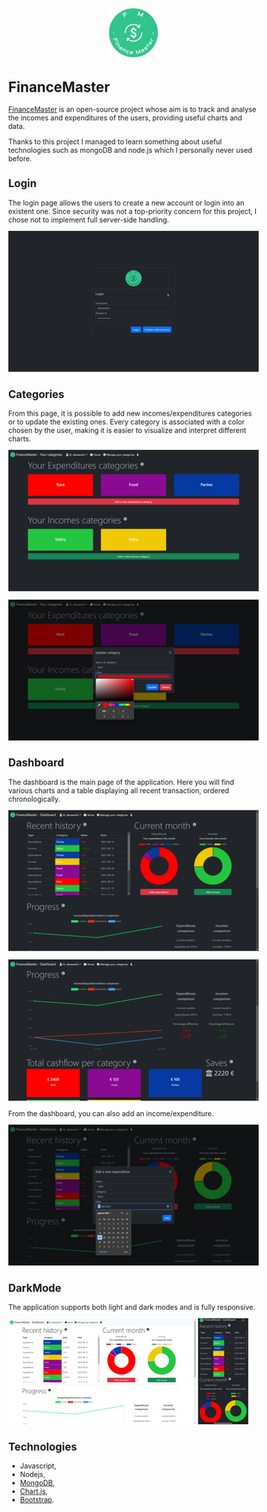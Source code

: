 <p align="center"><a href="#"><img src="public/logo.png" title="demo" alt="demo" height="100px" ></a></p>

# FinanceMaster

[FinanceMaster](https://financemaster.onrender.com/) is an open-source project whose aim is to track and analyse the incomes and expenditures of the users, providing useful charts and data.

Thanks to this project I managed to learn something about useful technologies such as mongoDB and node.js which I personally never used before.

## Login
The login page allows the users to create a new account or login into an existent one.
Since security was not a top-priority concern for this project, I chose not to implement full server-side handling.

<a href="#"><img src="UI-photos/login.png" title="demo" alt="demo"></a>

## Categories
From this page, it is possible to add new incomes/expenditures categories or to update the existing ones.
Every category is associated with a color chosen by the user, making it is easier to visualize and interpret different charts.

<a href="#"><img src="UI-photos/categories.png" title="demo" alt="demo"></a>

<a href="#"><img src="UI-photos/updateCategory.png" title="demo" alt="demo"></a>

## Dashboard
The dashboard is the main page of the application. Here you will find various charts and a table displaying all recent transaction, ordered chronologically.

<a href="#"><img src="UI-photos/dashboard1.png" title="demo" alt="demo"></a>

<a href="#"><img src="UI-photos/dashboard2.png" title="demo" alt="demo"></a>

From the dashboard, you can also add an income/expenditure.

<a href="#"><img src="UI-photos/addExpenditure.png" title="demo" alt="demo"></a>

## DarkMode
The application supports both light and dark modes and is fully responsive.

<a href="#"><img src="UI-photos/darkmode.png" title="demo" alt="demo" width="75%"></a>
<a href="#"><img src="UI-photos/mobile.png" title="demo" alt="demo" width="20%"></a>

## Technologies
- Javascript,
- Nodejs,
- [MongoDB](https://www.mongodb.com/),
- [Chart.js](https://www.chartjs.org/),
- [Bootstrap](https://getbootstrap.com/).
